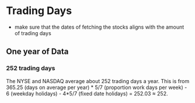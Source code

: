 # Trading Days
- make sure that the dates of fetching the stocks aligns with the amount of trading days



## One year of Data
### 252 trading days
The NYSE and NASDAQ average about 252 trading days a year. This is from 365.25 (days on average per year) * 5/7 (proportion work days per week) - 6 (weekday holidays) - 4*5/7 (fixed date holidays) = 252.03 ≈ 252.




